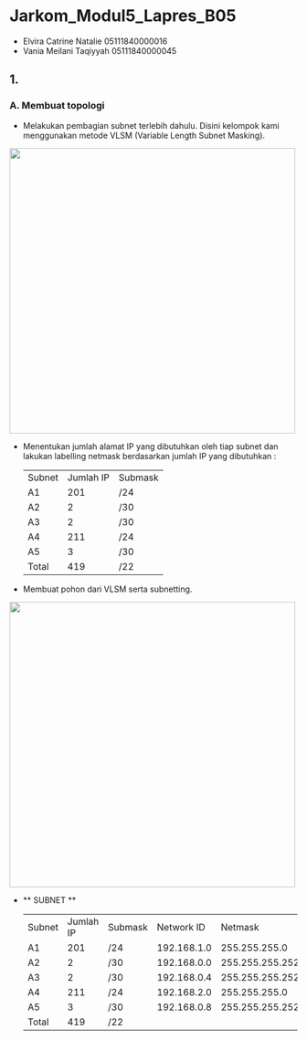 # Jarkom_Modul5_Lapres_B05

- Elvira Catrine Natalie 05111840000016
- Vania Meilani Taqiyyah 05111840000045

## 1.
### A. Membuat topologi 
- Melakukan pembagian subnet terlebih dahulu. Disini kelompok kami menggunakan metode VLSM (Variable Length Subnet Masking).
<img src="https://user-images.githubusercontent.com/61219556/103123551-51302000-46b7-11eb-96e0-b7cf9f43c9b5.jpg" width="500" height="auto">

- Menentukan jumlah alamat IP yang dibutuhkan oleh tiap subnet dan lakukan labelling netmask berdasarkan jumlah IP yang dibutuhkan :
	<!DOCTYPE html>
	<html>
	<head>
		<meta charset="utf-8">
	</head>
	<body>

	 <table>
		<tr>
			<td> Subnet </td>
			<td> Jumlah IP </td>
	    <td> Submask </td>
		</tr>
		<tr>
			<td> A1 </td>
			<td> 201 </td>
	    <td> /24 </td>
		</tr>
	  <tr>
			<td> A2 </td>
			<td> 2 </td>
	    <td> /30 </td>
		</tr>
	  <tr>
			<td> A3 </td>
			<td> 2 </td>
	    <td> /30 </td>
		</tr><tr>
			<td> A4 </td>
			<td> 211 </td>
	    <td> /24 </td>
		</tr>
	  <tr>
			<td> A5 </td>
			<td> 3 </td>
	    <td> /30 </td>
		</tr>
	  <tr>
			<td> Total </td>
			<td> 419 </td>
	    <td> /22 </td>
		</tr>
	 </table>

	</body>
	</html>

- Membuat pohon dari VLSM serta subnetting.
<img src="https://user-images.githubusercontent.com/61219556/103123987-b6d0dc00-46b8-11eb-9433-eda56166f8eb.png" width="500" height="auto">

- ** SUBNET **
	<!DOCTYPE html>
	<html>
	<head>
		<meta charset="utf-8">
	</head>
	<body>
	 <table>
		<tr>
			<td> Subnet </td>
			<td> Jumlah IP </td>
			<td> Submask </td>
			<td> Network ID </td>
			<td> Netmask </td>
		</tr>
		<tr>
			<td> A1 </td>
			<td> 201 </td>
			<td> /24 </td>
			<td> 192.168.1.0 </td>
			<td> 255.255.255.0 </td>
		</tr>
		 <tr>
			<td> A2 </td>
			<td> 2 </td>
			<td> /30 </td>
			<td> 192.168.0.0 </td>
			<td> 255.255.255.252 </td>
		</tr>
		 <tr>
			<td> A3 </td>
			<td> 2 </td>
			<td> /30 </td>
			<td> 192.168.0.4 </td>
			<td> 255.255.255.252 </td>
		</tr>
		 <tr>
			<td> A4 </td>
			<td> 211 </td>
			<td> /24 </td>
			<td> 192.168.2.0 </td>
			<td> 255.255.255.0 </td>
		</tr>
		 <tr>
			<td> A5 </td>
			<td> 3 </td>
			<td> /30 </td>
			<td> 192.168.0.8 </td>
			<td> 255.255.255.252 </td>
		</tr>
		 <tr>
			<td> Total </td>
			<td> 419 </td>
			<td> /22 </td>
			<td>  </td>
			<td>  </td>
		</tr>
	 </table>
	</body>
	</html>
